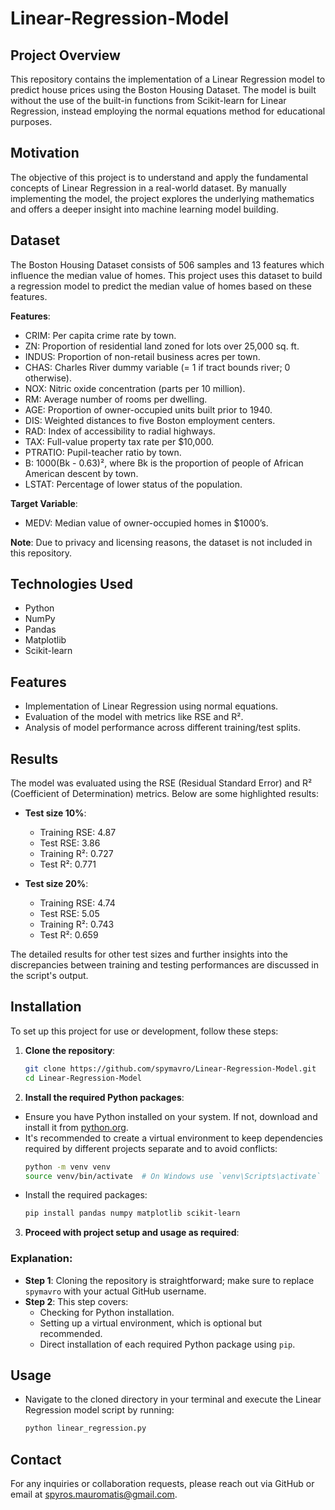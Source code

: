 # Linear-Regression-Model

## Project Overview
This repository contains the implementation of a Linear Regression model to predict house prices using the Boston Housing Dataset. The model is built without the use of the built-in functions from Scikit-learn for Linear Regression, instead employing the normal equations method for educational purposes.

## Motivation
The objective of this project is to understand and apply the fundamental concepts of Linear Regression in a real-world dataset. By manually implementing the model, the project explores the underlying mathematics and offers a deeper insight into machine learning model building.

## Dataset
The Boston Housing Dataset consists of 506 samples and 13 features which influence the median value of homes. This project uses this dataset to build a regression model to predict the median value of homes based on these features.

**Features**:
- CRIM: Per capita crime rate by town.
- ZN: Proportion of residential land zoned for lots over 25,000 sq. ft.
- INDUS: Proportion of non-retail business acres per town.
- CHAS: Charles River dummy variable (= 1 if tract bounds river; 0 otherwise).
- NOX: Nitric oxide concentration (parts per 10 million).
- RM: Average number of rooms per dwelling.
- AGE: Proportion of owner-occupied units built prior to 1940.
- DIS: Weighted distances to five Boston employment centers.
- RAD: Index of accessibility to radial highways.
- TAX: Full-value property tax rate per $10,000.
- PTRATIO: Pupil-teacher ratio by town.
- B: 1000(Bk - 0.63)², where Bk is the proportion of people of African American descent by town.
- LSTAT: Percentage of lower status of the population.

**Target Variable**:
- MEDV: Median value of owner-occupied homes in $1000’s.

**Note**: Due to privacy and licensing reasons, the dataset is not included in this repository.

## Technologies Used
- Python
- NumPy
- Pandas
- Matplotlib
- Scikit-learn

## Features
- Implementation of Linear Regression using normal equations.
- Evaluation of the model with metrics like RSE and R².
- Analysis of model performance across different training/test splits.

## Results
The model was evaluated using the RSE (Residual Standard Error) and R² (Coefficient of Determination) metrics. Below are some highlighted results:

- **Test size 10%**:
   - Training RSE: 4.87
   - Test RSE: 3.86
   - Training R²: 0.727
   - Test R²: 0.771

- **Test size 20%**:
   - Training RSE: 4.74
   - Test RSE: 5.05
   - Training R²: 0.743
   - Test R²: 0.659

The detailed results for other test sizes and further insights into the discrepancies between training and testing performances are discussed in the script's output.

## Installation
To set up this project for use or development, follow these steps:

1. **Clone the repository**:
   ```bash
   git clone https://github.com/spymavro/Linear-Regression-Model.git
   cd Linear-Regression-Model

2. **Install the required Python packages**:

- Ensure you have Python installed on your system. If not, download and install it from [python.org](https://www.python.org/downloads/).
- It's recommended to create a virtual environment to keep dependencies required by different projects separate and to avoid conflicts:
  ```bash
  python -m venv venv
  source venv/bin/activate  # On Windows use `venv\Scripts\activate`
- Install the required packages:
  ```bash
  pip install pandas numpy matplotlib scikit-learn

3. **Proceed with project setup and usage as required**:
### Explanation:
- **Step 1**: Cloning the repository is straightforward; make sure to replace `spymavro` with your actual GitHub username.
- **Step 2**: This step covers:
  - Checking for Python installation.
  - Setting up a virtual environment, which is optional but recommended.
  - Direct installation of each required Python package using `pip`.
 
## Usage
- Navigate to the cloned directory in your terminal and execute the Linear Regression model script by running:
  ```bash
  python linear_regression.py 

## Contact
For any inquiries or collaboration requests, please reach out via GitHub or email at spyros.mauromatis@gmail.com.



